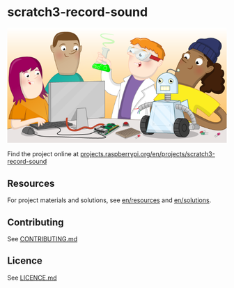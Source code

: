 # scratch3-record-sound

![scratch3-record-sound](banner.png)

Find the project online at [projects.raspberrypi.org/en/projects/scratch3-record-sound](https://projects.raspberrypi.org/en/projects/scratch3-record-sound)

## Resources
For project materials and solutions, see [en/resources](https://github.com/raspberrypilearning/scratch3-record-sound/tree/master/en/resources) and [en/solutions](https://github.com/raspberrypilearning/scratch3-record-sound/tree/master/en/solutions).

## Contributing
See [CONTRIBUTING.md](CONTRIBUTING.md)

## Licence
 See [LICENCE.md](LICENCE.md)